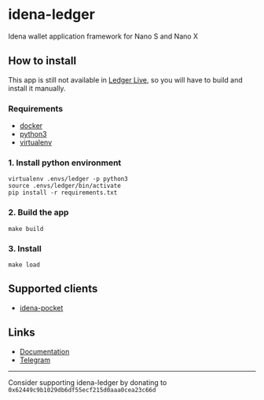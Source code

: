 # idena-ledger
Idena wallet application framework for Nano S and Nano X

## How to install
This app is still not available in [Ledger Live](https://www.ledger.com/ledger-live/), so you will have to build and
install it manually.

### Requirements
- [docker](https://www.docker.com/)
- [python3](https://www.python.org/download/releases/3.0/)
- [virtualenv](https://virtualenv.pypa.io/en/latest/)

### 1. Install python environment
```
virtualenv .envs/ledger -p python3
source .envs/ledger/bin/activate
pip install -r requirements.txt
```

### 2. Build the app
```
make build
```

### 3. Install
```
make load
```

## Supported clients
- [idena-pocket](http://pocket.idena.dev/)

## Links
- [Documentation](https://www.idena.dev/idena-ledger)
- [Telegram](https://t.me/idenadev)

---
Consider supporting idena-ledger by donating to `0x62449c9b1029db6df55ecf215d0aaa0cea23c66d`
